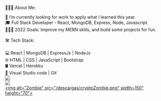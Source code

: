 👨🏻‍💻 About Me:

🔭   I’m currently looking for work to apply what I learned this year.
<br>
🎓   Full Stack Developer - React, MongoDB, Express, Node, Javascript.
<br>
👨🏽‍💻 2022 Goals: Improve my MERN skills, and build some projects for fun.
<br>
<br>
🛠 Tech Stack:
<br>
<br>
💻   React | MongoDB | ExpressJs | NodeJs
<br>
🌐   HTML | CSS | JavaScript | Bootstrap
<br>
🛢   Vercel | Herokku
<br>
🔧   Visual Studio code | Git
<br>
<img src="https://camo.githubusercontent.com/15a941de170f97b2fef82fe902bdb29c2089bbf18ec21b0131e96081499db821/68747470733a2f2f692e696d6775722e636f6d2f717137774d57342e706e67"/>
<br>
<img src="https://www.codewars.com/users/lluisllc/badges/large"/>
<br>
<a href="https://share.cryptozombies.io/es/lesson/1/share/lluisllc?id=Y3p8NTQ5MDk4">
<img alt="Zombie" src="/descargas/cryptoZombie.png"
         width=150" height="70">
</a>





